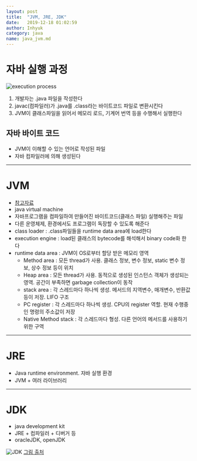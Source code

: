 ```yaml
---
layout: post
title:  "JVM, JRE, JDK"
date:   2019-12-18 01:02:59
author: Inhyuk
category: java
name: java_jvm.md
---
```


자바 실행 과정
============

![execution process]({{site.baseurl}}/post_img/{{page.name}}/java-program-execution.png)
  1. 개발자는 .java 파일을 작성한다
  2. javac(컴파일러)가 .java를 .class라는 바이트코드 파일로 변환시킨다
  3. JVM이 클래스파일을 읽어서 메모리 로드, 기계어 번역 등을 수행해서 실행한다

자바 바이트 코드
--------------

- JVM이 이해할 수 있는 언어로 작성된 파일
- 자바 컴파일러에 의해 생성된다

- - -

JVM
===

- [참고자료](https://helloworld-88.tistory.com/16)
- java virtual machine
- 자바프로그램을 컴파일하여 만들어진 바이트코드(클래스 파일) 실행해주는 파일
- 다른 운영체제, 환경에서도 프로그램이 독장할 수 있도록 해준다
- class loader : .class파일들을 runtime data area에 load한다
- execution engine : load된 클래스의 bytecode를 해석해서 binary code화 한다
- runtime data area : JVM이 OS로부터 할당 받은 메모리 영역
  - Method area : 모든 thread가 사용. 클래스 정보, 변수 정보, static 변수 정보, 상수 정보 등이 위치
  - Heap area : 모든 thread가 사용. 동적으로 생성된 인스턴스 객체가 생성되는 영역. 공간이 부족하면 garbage collection이 동작
  - stack area : 각 스레드마다 하나씩 생성. 메서드의 지역변수, 매개변수, 반환값 등이 저장. LIFO 구조
  - PC register : 각 스레드마다 하나씩 생성. CPU의 register 역할. 현재 수행중인 명령의 주소값이 저장
  - Native Method stack : 각 스레드마다 형성. 다른 언어의 메서드를 사용하기 위한 구역

- - -

JRE
====

- Java runtime environment. 자바 실행 환경
- JVM + 여러 라이브러리

- - -

JDK
====

- java development kit
- JRE + 컴파일러 + 디버거 등
- oracleJDK, openJDK

![JDK]({{site.baseurl}}/post_img/{{page.name}}/jdk.jpg)
[그림 출처](https://wikidocs.net/257)
